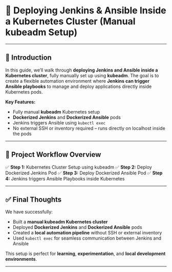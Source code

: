 # 🚀 Deploying Jenkins & Ansible Inside a Kubernetes Cluster (Manual kubeadm Setup)

---

## 📌 Introduction

In this guide, we’ll walk through **deploying Jenkins and Ansible inside a Kubernetes cluster**, fully manually set up using **kubeadm**.
The goal is to create a flexible automation environment where **Jenkins can trigger Ansible playbooks** to manage and deploy applications directly inside Kubernetes pods.

**Key Features:**

* Fully manual **kubeadm** Kubernetes setup
* **Dockerized Jenkins** and **Dockerized Ansible** pods
* Jenkins triggers Ansible using `kubectl exec`
* No external SSH or inventory required – runs directly on localhost inside the pods

---

## 📂 Project Workflow Overview

✅ **Step 1:** Kubernetes Cluster Setup using kubeadm
✅ **Step 2:** Deploy Dockerized Jenkins Pod
✅ **Step 3:** Deploy Dockerized Ansible Pod
✅ **Step 4:** Jenkins triggers Ansible Playbooks inside Kubernetes

---


## ✅ Final Thoughts

We have successfully:

* Built a **manual kubeadm Kubernetes cluster**
* Deployed **Dockerized Jenkins** and **Dockerized Ansible** pods
* Created a **local automation pipeline** without SSH or external inventory
* Used `kubectl exec` for seamless communication between Jenkins and Ansible

This setup is perfect for **learning**, **experimentation**, and **local development environments**.

---
